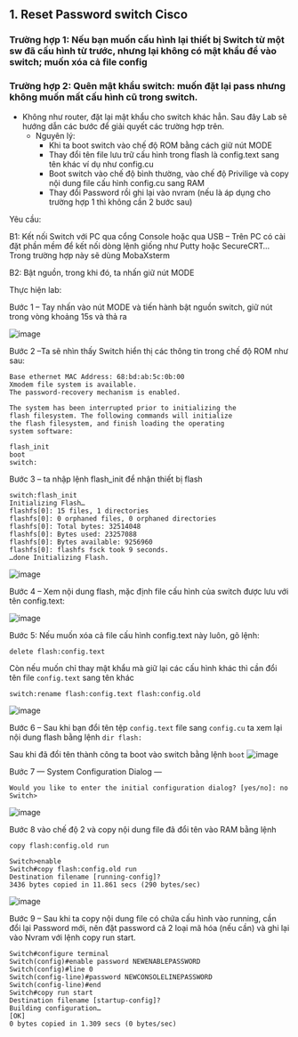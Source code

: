  ## 1. Reset Password switch Cisco
### Trường hợp 1: Nếu bạn muốn cấu hình lại thiết bị Switch từ một sw đã cấu hình từ trước, nhưng lại không có mật khẩu để vào switch; muốn xóa cả file config
### Trường hợp 2: Quên mật khẩu switch: muốn đặt lại pass nhưng không muốn mất cấu hình cũ trong switch.
- Không như router, đặt lại mật khẩu cho switch khác hẳn. Sau đây Lab sẽ hướng dẫn các bước để giải quyết các trường hợp trên.
  - Nguyên lý:
    - Khi ta boot switch vào chế độ ROM bằng cách giữ nút MODE
    - Thay đổi tên file lưu trữ cấu hình trong flash là config.text sang tên khác ví dụ như config.cu
    - Boot switch vào chế độ bình thường, vào chế độ Privilige và copy nội dung file cấu hình config.cu sang RAM
    - Thay đổi Password rồi ghi lại vào nvram
(nếu là áp dụng cho trường hợp 1 thì không cần 2 bước sau)

Yêu cầu:

B1: Kết nối Switch với PC qua cổng Console hoặc qua USB
– Trên PC có cài đặt phần mềm để kết nối dòng lệnh giống như Putty hoặc
SecureCRT… Trong trường hợp này sẽ dùng MobaXsterm

B2: Bật nguồn, trong khi đó, ta nhấn giữ nút MODE

Thực hiện lab:

Bước 1 – Tay nhấn vào nút MODE và tiến hành bật nguồn switch, giữ nút trong vòng khoảng 15s và thả ra

![image](https://github.com/user-attachments/assets/a2285f0a-588a-4f65-9939-12c1f2d2d95a)

Bước 2 –Ta sẽ nhìn thấy Switch hiển thị các thông tin trong chế độ ROM như sau:

```Boot Sector Filesystem (bs) installed, fsid: 2
Base ethernet MAC Address: 68:bd:ab:5c:0b:00
Xmodem file system is available.
The password-recovery mechanism is enabled.

The system has been interrupted prior to initializing the
flash filesystem. The following commands will initialize
the flash filesystem, and finish loading the operating
system software:

flash_init
boot
switch:
```
Bước 3 – ta nhập lệnh flash_init để nhận thiết bị flash
```
switch:flash_init
Initializing Flash…
flashfs[0]: 15 files, 1 directories
flashfs[0]: 0 orphaned files, 0 orphaned directories
flashfs[0]: Total bytes: 32514048
flashfs[0]: Bytes used: 23257088
flashfs[0]: Bytes available: 9256960
flashfs[0]: flashfs fsck took 9 seconds.
…done Initializing Flash.
```
![image](https://github.com/user-attachments/assets/1c30658b-bb61-4197-932d-6fb272a4b88d)

Bước 4 – Xem nội dung flash, mặc định file cấu hình của switch được lưu với tên config.text:

![image](https://github.com/user-attachments/assets/b8f65aa8-0836-4edc-91bc-2940377fe41a)

Bước 5: Nếu muốn xóa cả file cấu hình config.text này luôn, gõ lệnh:
```
delete flash:config.text
```
Còn nếu muốn chỉ thay mật khẩu mà giữ lại các cấu hình khác thì cần đổi tên file `config.text` sang tên khác

```
switch:rename flash:config.text flash:config.old
```
![image](https://github.com/user-attachments/assets/f17f27fe-9dcd-4e3e-b64d-c8aea1f7016c)

Bước 6 – Sau khi bạn đổi tên tệp `config.text` file sang `config.cu` ta xem lại nội dung flash bằng lệnh `dir flash:`

Sau khi đã đổi tên thành công ta boot vào switch bằng lệnh `boot`
![image](https://github.com/user-attachments/assets/3bc35ead-88f2-48e9-884a-f6d68e1fecbe)




Bước 7 — System Configuration Dialog —

`
Would you like to enter the initial configuration dialog? [yes/no]: no
`
`Switch>`

![image](https://github.com/user-attachments/assets/fc9fb518-5b4b-42ee-9981-b621207fae52)



Bước 8 vào chế độ 2 và copy nội dung file đã đổi tên vào RAM bằng lệnh 

`copy flash:config.old run`

```
Switch>enable
Switch#copy flash:config.old run
Destination filename [running-config]?
3436 bytes copied in 11.861 secs (290 bytes/sec)
```
![image](https://github.com/user-attachments/assets/138ab80c-a668-4218-97e6-6e0b92c4ed95)

Bước 9 – Sau khi ta copy nội dung file có chứa cấu hình vào running, cần đổi lại Password mới, nên đặt password cả 2 loại mã hóa (nếu cần) và ghi lại vào Nvram với lệnh copy run start.

```
Switch#configure terminal
Switch(config)#enable password NEWENABLEPASSWORD
Switch(config)#line 0
Switch(config-line)#password NEWCONSOLELINEPASSWORD
Switch(config-line)#end
Switch#copy run start
Destination filename [startup-config]?
Building configuration…
[OK]
0 bytes copied in 1.309 secs (0 bytes/sec)
```
